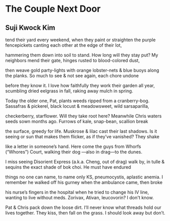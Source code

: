 # The Couple Next Door
## Suji Kwock Kim
tend their yard every weekend,
when they paint or straighten
the purple fencepickets canting
each other at the edge of their lot,

hammering them down into soil
to stand. How long will they stay
put? My neighbors mend their gate,
hinges rusted to blood-colored dust,

then weave gold party-lights with
orange lobster-nets & blue buoys
along the planks. So much to see
& not see again, each chore undone

before they know it. I love how
faithfully they work their garden
all year, scumbling dried eelgrass
in fall, raking away mulch in spring.

Today the older one, Pat, plants
weeds ripped from a cranberry-bog.
Sassafras & pickerel, black locust
& meadowsweet, wild sarsaparilla,

checkerberry, starflower. Will they
take root here? Meanwhile Chris waters
seeds sown months ago. Furrows
of kale, snap-bean, scallion break

the surface, greedy for life. Muskrose
& lilac cast their last shadows. Is it
seeing or sun that makes them flicker,
as if they’ve vanished? They shake

like a letter in someone’s hand.
Here come the guys from Whorfs
(“Whores”) Court, walking their dog
—also in drag—to the dunes.

I miss seeing Disorient Express
(a.k.a. Cheng, out of drag) walk by,
in tulle & sequins the exact shade
of bok choi. He must have endured

things no one can name, to name only
KS, pneumocystis, aplastic anemia.
I remember he walked off his gurney
when the ambulance came, then broke

his nurse’s fingers in the hospital
when he tried to change his IV line,
wanting to live without meds. Zorivax,
Ativan, leucovorin? I don't know.

Pat & Chris pack down the loose dirt.
I’ll never know what threads hold
our lives together. They kiss, then fall
on the grass. I should look away but don’t.